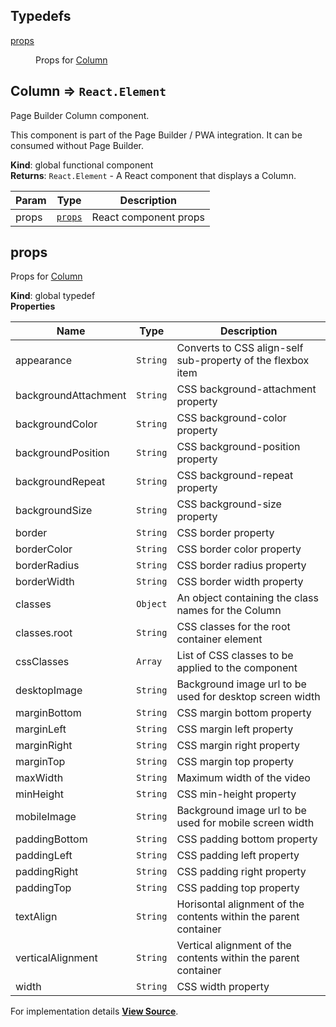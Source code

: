 ## Typedefs

<dl>
<dt><a href="#props">props</a></dt>
<dd><p>Props for <a href="#Column">Column</a></p>
</dd>
</dl>

<a name="Column"></a>

## Column ⇒ <code>React.Element</code>
Page Builder Column component.

This component is part of the Page Builder / PWA integration. It can be consumed without Page Builder.

**Kind**: global functional component  
**Returns**: <code>React.Element</code> - A React component that displays a Column.  

| Param | Type | Description |
| --- | --- | --- |
| props | [<code>props</code>](#props) | React component props |

<a name="props"></a>

## props
Props for [Column](#Column)

**Kind**: global typedef  
**Properties**

| Name | Type | Description |
| --- | --- | --- |
| appearance | <code>String</code> | Converts to CSS align-self sub-property of the flexbox item |
| backgroundAttachment | <code>String</code> | CSS background-attachment property |
| backgroundColor | <code>String</code> | CSS background-color property |
| backgroundPosition | <code>String</code> | CSS background-position property |
| backgroundRepeat | <code>String</code> | CSS background-repeat property |
| backgroundSize | <code>String</code> | CSS background-size property |
| border | <code>String</code> | CSS border property |
| borderColor | <code>String</code> | CSS border color property |
| borderRadius | <code>String</code> | CSS border radius property |
| borderWidth | <code>String</code> | CSS border width property |
| classes | <code>Object</code> | An object containing the class names for the Column |
| classes.root | <code>String</code> | CSS classes for the root container element |
| cssClasses | <code>Array</code> | List of CSS classes to be applied to the component |
| desktopImage | <code>String</code> | Background image url to be used for desktop screen width |
| marginBottom | <code>String</code> | CSS margin bottom property |
| marginLeft | <code>String</code> | CSS margin left property |
| marginRight | <code>String</code> | CSS margin right property |
| marginTop | <code>String</code> | CSS margin top property |
| maxWidth | <code>String</code> | Maximum width of the video |
| minHeight | <code>String</code> | CSS min-height property |
| mobileImage | <code>String</code> | Background image url to be used for mobile screen width |
| paddingBottom | <code>String</code> | CSS padding bottom property |
| paddingLeft | <code>String</code> | CSS padding left property |
| paddingRight | <code>String</code> | CSS padding right property |
| paddingTop | <code>String</code> | CSS padding top property |
| textAlign | <code>String</code> | Horisontal alignment of the contents within the parent container |
| verticalAlignment | <code>String</code> | Vertical alignment of the contents within the parent container |
| width | <code>String</code> | CSS width property |



For implementation details [**View Source**](https://github.com/magento/pwa-studio/blob/develop/packages/pagebuilder/lib/ContentTypes/Column/column.js).
